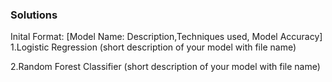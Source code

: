 ### Solutions
Inital Format: [Model Name: Description,Techniques used, Model Accuracy]
1.Logistic Regression
(short description of your model with file name)

2.Random Forest Classifier
(short description of your model with file name)
